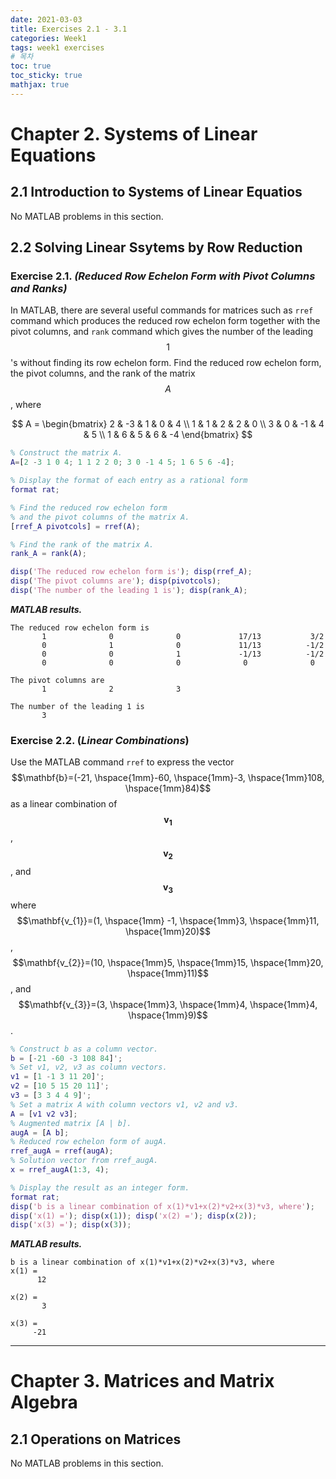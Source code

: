 ```yaml
---
date: 2021-03-03
title: Exercises 2.1 - 3.1
categories: Week1
tags: week1 exercises
# 목차
toc: true  
toc_sticky: true
mathjax: true
---
```


# Chapter 2. Systems of Linear Equations

## 2.1 Introduction to Systems of Linear Equatios

No MATLAB problems in this section.

## 2.2 Solving Linear Ssytems by Row Reduction

### Exercise 2.1. *(Reduced Row Echelon Form with Pivot Columns and Ranks)*

In MATLAB, there are several useful commands for matrices such as `rref`
command which produces the reduced row echelon form together with the
pivot columns, and `rank` command which gives the number of the leading
$$1$$'s without finding its row echelon form. Find the reduced row echelon form, the pivot columns, and the rank of the matrix $$A$$, where

$$
A = 
\begin{bmatrix}
2 & -3 & 1 & 0 & 4 \\
1 & 1 & 2 & 2 & 0 \\
3 & 0 & -1 & 4 & 5 \\
1 & 6 & 5 & 6 & -4
\end{bmatrix}
$$

```matlab
% Construct the matrix A.
A=[2 -3 1 0 4; 1 1 2 2 0; 3 0 -1 4 5; 1 6 5 6 -4]; 

% Display the format of each entry as a rational form
format rat; 

% Find the reduced row echelon form 
% and the pivot columns of the matrix A.
[rref_A pivotcols] = rref(A);

% Find the rank of the matrix A.
rank_A = rank(A); 

disp('The reduced row echelon form is'); disp(rref_A);
disp('The pivot columns are'); disp(pivotcols);
disp('The number of the leading 1 is'); disp(rank_A);
```

***MATLAB results.***
```
The reduced row echelon form is
       1              0              0             17/13           3/2     
       0              1              0             11/13          -1/2     
       0              0              1             -1/13          -1/2     
       0              0              0              0              0       

The pivot columns are
       1              2              3       

The number of the leading 1 is
       3       
```


### Exercise 2.2. (*Linear Combinations*)

Use the MATLAB command `rref` to express the
vector $$\mathbf{b}=(-21, \hspace{1mm}-60, \hspace{1mm}-3, \hspace{1mm}108, \hspace{1mm}84)$$ as a linear combination of $$\mathbf{v_{1}}$$, $$\mathbf{v_{2}}$$, and $$\mathbf{v_{3}}$$ where $$\mathbf{v_{1}}=(1, \hspace{1mm} -1, \hspace{1mm}3, \hspace{1mm}11, \hspace{1mm}20)$$, $$\mathbf{v_{2}}=(10, \hspace{1mm}5, \hspace{1mm}15, \hspace{1mm}20, \hspace{1mm}11)$$, and $$\mathbf{v_{3}}=(3, \hspace{1mm}3, \hspace{1mm}4, \hspace{1mm}4, \hspace{1mm}9)$$.

```matlab
% Construct b as a column vector.
b = [-21 -60 -3 108 84]';
% Set v1, v2, v3 as column vectors. 
v1 = [1 -1 3 11 20]'; 
v2 = [10 5 15 20 11]'; 
v3 = [3 3 4 4 9]';
% Set a matrix A with column vectors v1, v2 and v3. 
A = [v1 v2 v3]; 
% Augmented matrix [A | b].
augA = [A b]; 
% Reduced row echelon form of augA.
rref_augA = rref(augA);
% Solution vector from rref_augA. 
x = rref_augA(1:3, 4); 

% Display the result as an integer form.
format rat; 
disp('b is a linear combination of x(1)*v1+x(2)*v2+x(3)*v3, where');
disp('x(1) ='); disp(x(1)); disp('x(2) ='); disp(x(2));
disp('x(3) ='); disp(x(3));
```

***MATLAB results.***
```
b is a linear combination of x(1)*v1+x(2)*v2+x(3)*v3, where
x(1) =
      12       

x(2) =
       3       

x(3) =
     -21   
```
---

# Chapter 3. Matrices and Matrix Algebra

## 2.1 Operations on Matrices

No MATLAB problems in this section.